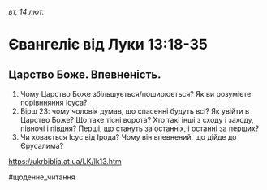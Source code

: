 
_вт, 14 лют._

# Євангеліє від Луки 13:18-35

## Царство Боже. Впевненість.
1. Чому Царство Боже збільшується/поширюється? Як ви розумієте порівнняння Ісуса?
2. Вірш 23: чому чоловік думав, що спасенні будуть всі? Як увійти в Царство Боже? Що таке тісні ворота? Хто такі інші з сходу і заходу, півночі і півдня? Перші, що стануть за останніх, і останні за перших?
3. Чи ховається Ісус від Ірода? Чому він впевнений, що дійде до Єрусалима?

https://ukrbiblia.at.ua/LK/lk13.htm

#щоденне_читання

